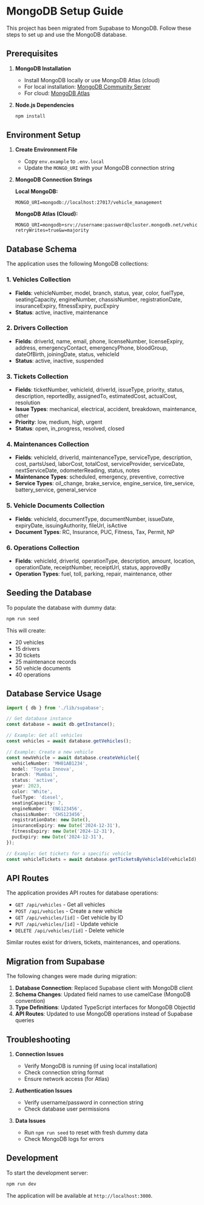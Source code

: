 # MongoDB Setup Guide

This project has been migrated from Supabase to MongoDB. Follow these steps to set up and use the MongoDB database.

## Prerequisites

1. **MongoDB Installation**
   - Install MongoDB locally or use MongoDB Atlas (cloud)
   - For local installation: [MongoDB Community Server](https://www.mongodb.com/try/download/community)
   - For cloud: [MongoDB Atlas](https://www.mongodb.com/atlas)

2. **Node.js Dependencies**
   ```bash
   npm install
   ```

## Environment Setup

1. **Create Environment File**
   - Copy `env.example` to `.env.local`
   - Update the `MONGO_URI` with your MongoDB connection string

2. **MongoDB Connection Strings**
   
   **Local MongoDB:**
   ```
   MONGO_URI=mongodb://localhost:27017/vehicle_management
   ```
   
   **MongoDB Atlas (Cloud):**
   ```
   MONGO_URI=mongodb+srv://username:password@cluster.mongodb.net/vehicle_management?retryWrites=true&w=majority
   ```

## Database Schema

The application uses the following MongoDB collections:

### 1. Vehicles Collection
- **Fields**: vehicleNumber, model, branch, status, year, color, fuelType, seatingCapacity, engineNumber, chassisNumber, registrationDate, insuranceExpiry, fitnessExpiry, pucExpiry
- **Status**: active, inactive, maintenance

### 2. Drivers Collection
- **Fields**: driverId, name, email, phone, licenseNumber, licenseExpiry, address, emergencyContact, emergencyPhone, bloodGroup, dateOfBirth, joiningDate, status, vehicleId
- **Status**: active, inactive, suspended

### 3. Tickets Collection
- **Fields**: ticketNumber, vehicleId, driverId, issueType, priority, status, description, reportedBy, assignedTo, estimatedCost, actualCost, resolution
- **Issue Types**: mechanical, electrical, accident, breakdown, maintenance, other
- **Priority**: low, medium, high, urgent
- **Status**: open, in_progress, resolved, closed

### 4. Maintenances Collection
- **Fields**: vehicleId, driverId, maintenanceType, serviceType, description, cost, partsUsed, laborCost, totalCost, serviceProvider, serviceDate, nextServiceDate, odometerReading, status, notes
- **Maintenance Types**: scheduled, emergency, preventive, corrective
- **Service Types**: oil_change, brake_service, engine_service, tire_service, battery_service, general_service

### 5. Vehicle Documents Collection
- **Fields**: vehicleId, documentType, documentNumber, issueDate, expiryDate, issuingAuthority, fileUrl, isActive
- **Document Types**: RC, Insurance, PUC, Fitness, Tax, Permit, NP

### 6. Operations Collection
- **Fields**: vehicleId, driverId, operationType, description, amount, location, operationDate, receiptNumber, receiptUrl, status, approvedBy
- **Operation Types**: fuel, toll, parking, repair, maintenance, other

## Seeding the Database

To populate the database with dummy data:

```bash
npm run seed
```

This will create:
- 20 vehicles
- 15 drivers
- 30 tickets
- 25 maintenance records
- 50 vehicle documents
- 40 operations

## Database Service Usage

```typescript
import { db } from './lib/supabase';

// Get database instance
const database = await db.getInstance();

// Example: Get all vehicles
const vehicles = await database.getVehicles();

// Example: Create a new vehicle
const newVehicle = await database.createVehicle({
  vehicleNumber: 'MH01AB1234',
  model: 'Toyota Innova',
  branch: 'Mumbai',
  status: 'active',
  year: 2023,
  color: 'White',
  fuelType: 'diesel',
  seatingCapacity: 7,
  engineNumber: 'ENG123456',
  chassisNumber: 'CHS123456',
  registrationDate: new Date(),
  insuranceExpiry: new Date('2024-12-31'),
  fitnessExpiry: new Date('2024-12-31'),
  pucExpiry: new Date('2024-12-31'),
});

// Example: Get tickets for a specific vehicle
const vehicleTickets = await database.getTicketsByVehicleId(vehicleId);
```

## API Routes

The application provides API routes for database operations:

- `GET /api/vehicles` - Get all vehicles
- `POST /api/vehicles` - Create a new vehicle
- `GET /api/vehicles/[id]` - Get vehicle by ID
- `PUT /api/vehicles/[id]` - Update vehicle
- `DELETE /api/vehicles/[id]` - Delete vehicle

Similar routes exist for drivers, tickets, maintenances, and operations.

## Migration from Supabase

The following changes were made during migration:

1. **Database Connection**: Replaced Supabase client with MongoDB client
2. **Schema Changes**: Updated field names to use camelCase (MongoDB convention)
3. **Type Definitions**: Updated TypeScript interfaces for MongoDB ObjectId
4. **API Routes**: Updated to use MongoDB operations instead of Supabase queries

## Troubleshooting

1. **Connection Issues**
   - Verify MongoDB is running (if using local installation)
   - Check connection string format
   - Ensure network access (for Atlas)

2. **Authentication Issues**
   - Verify username/password in connection string
   - Check database user permissions

3. **Data Issues**
   - Run `npm run seed` to reset with fresh dummy data
   - Check MongoDB logs for errors

## Development

To start the development server:

```bash
npm run dev
```

The application will be available at `http://localhost:3000`.
